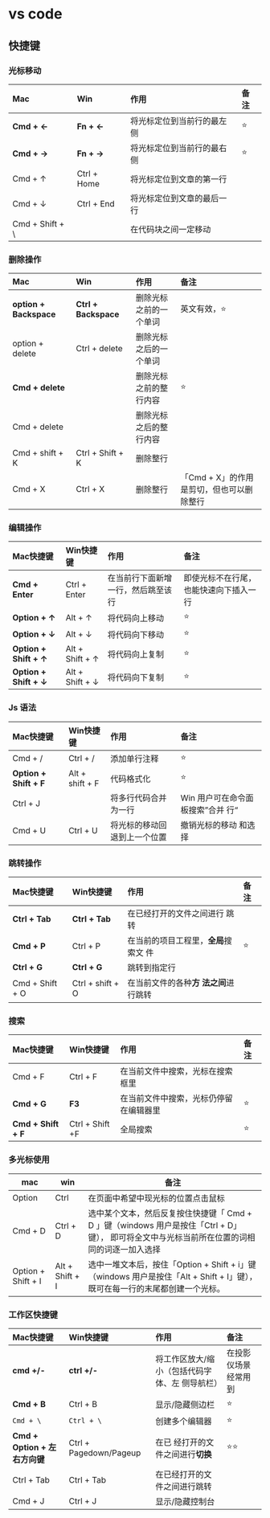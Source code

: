 # vs code

## 快捷键

### 光标移动

| Mac | Win | 作用 | 备注 |
|:-------------|:-------------|:-----|:-----|
| **Cmd + ←** | **Fn + ←**  | 将光标定位到当前行的最左侧 | ⭐ |
| **Cmd + →**|  **Fn + →**   | 将光标定位到当前行的最右侧 | ⭐ |
| Cmd + ↑ | Ctrl + Home |  将光标定位到文章的第一行|  |
| Cmd + ↓ | Ctrl + End | 将光标定位到文章的最后一行 |  |
| Cmd + Shift + \ | | 在代码块之间一定移动|    |

### 删除操作

| Mac | Win | 作用 | 备注 |
|:-------------|:-------------|:-----|:-----|
| **option + Backspace** | **Ctrl + Backspace**  | 删除光标之前的一个单词	 | 英文有效，⭐|
| option + delete |  Ctrl + delete  | 删除光标之后的一个单词 |  |
| **Cmd + delete** |   | 删除光标之前的整行内容 | ⭐ |
| Cmd + delete |   | 删除光标之后的整行内容 |  |
| Cmd + shift + K |  Ctrl + Shift + K | 删除整行|      |
| Cmd + X | Ctrl + X  | 删除整行 | 「Cmd + X」的作用是剪切，但也可以删除整行 |

### 编辑操作

| Mac快捷键 | Win快捷键 | 作用 | 备注 |
|:-------------|:-------------|:-----|:-----|
| **Cmd + Enter** | Ctrl + Enter | 在当前行下面新增一行，然后跳至该 行 | 即使光标不在行尾，也能快速向下插入一行 |
| **Option + ↑** |  Alt + ↑| 将代码向上移动 | ⭐ |
| **Option + ↓** |  Alt + ↓| 将代码向下移动 | ⭐ |
| **Option + Shift + ↑** |  Alt + Shift + ↑| 将代码向上复制 |  ⭐ |
| **Option + Shift + ↓** |  Alt + Shift + ↓| 将代码向下复制 | ⭐ |

### Js 语法

| Mac快捷键 | Win快捷键 | 作用 | 备注 |
|:-------------|:-------------|:-----|:-----|
| Cmd + / |  Ctrl + /  | 添加单行注释 | ⭐ |
| **Option + Shift + F** | Alt + shift + F | 代码格式化 | ⭐    |
| Ctrl + J |   | 将多行代码合并为一行 | Win 用户可在命令面板搜索”合并   行“ |
| Cmd + U  | Ctrl + U | 将光标的移动回退到上一个位置 | 撤销光标的移动   和选择 |

### 跳转操作

| Mac快捷键 | Win快捷键 | 作用 | 备注 |
|:-------------|:-------------|:-----|:-----|
| **Ctrl + Tab** | **Ctrl + Tab**  | 在已经打开的文件之间进行   跳转 |  |
| **Cmd + P** |  Ctrl + P | 在当前的项目工程里，**全局**搜索文  件 | ⭐ |
| **Ctrl + G** | **Ctrl + G** | 跳转到指定行 |  |
| Cmd + Shift + O |  Ctrl + shift + O | 在当前文件的各种**方    法之间**进行跳转 |  |

### 搜索

| Mac快捷键 | Win快捷键 | 作用 | 备注 |
|:-------------|:-------------|:-----|:-----|
|Cmd + F|Ctrl + F|在当前文件中搜索，光标在搜索框里||
| **Cmd + G** |**F3**|在当前文件中搜索，光标仍停留在编辑器里|   ⭐ |
|**Cmd + Shift + F**|Ctrl + Shift +F|全局搜索|⭐|

### 多光标使用

| mac | win | 备注 |
| - | - | - |
| Option | Ctrl | 在页面中希望中现光标的位置点击鼠标 |
| Cmd + D | Ctrl + D | 选中某个文本，然后反复按住快捷键「 Cmd + D 」键（windows 用户是按住「Ctrl + D」键）， 即可将全文中与光标当前所在位置的词相同的词逐一加入选择 |
| Option + Shift + I | Alt + Shift + I | 选中一堆文本后，按住「Option + Shift + i」键（windows 用户是按住「Alt + Shift + I」键），既可在每一行的末尾都创建一个光标。|


### 工作区快捷键

| Mac快捷键 | Win快捷键 | 作用 | 备注 |
|:-------------|:-------------|:-----|:-----|
| **cmd +/-** | **ctrl +/-** | 将工作区放大/缩小（包括代码字体、左  侧导航栏） | 在投影仪场景经常用到 |
| **Cmd + B** |  Ctrl + B | 显示/隐藏侧边栏 | ⭐ |
|`Cmd + \`|`Ctrl + \`|创建多个编辑器|⭐|
| **Cmd + Option + 左右方向键** |  Ctrl + Pagedown/Pageup | 在已    经打开的文件之间进行**切换** | ⭐⭐ |
| Ctrl + Tab | Ctrl + Tab | 在已经打开的文件之间进行跳转 |  |
| Cmd + J |  Ctrl + J | 显示/隐藏控制台 |  |

